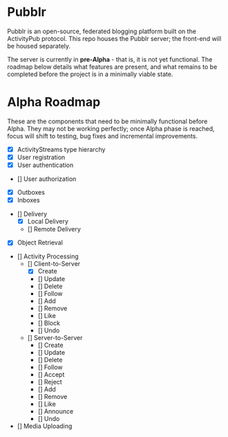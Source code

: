 # Pubblr

Pubblr is an open-source, federated blogging platform built on the ActivityPub protocol.  This repo houses the Pubblr
server; the front-end will be housed separately.

The server is currently in **pre-Alpha** - that is, it is not yet functional.  The roadmap below details what features
are present, and what remains to be completed before the project is in a minimally viable state.

# Alpha Roadmap

These are the components that need to be minimally functional before Alpha.  They may not be working perfectly; once
Alpha phase is reached, focus will shift to testing, bug fixes and incremental improvements.

- [x] ActivityStreams type hierarchy
- [x] User registration
- [x] User authentication
- [] User authorization
- [x] Outboxes
- [x] Inboxes
- [] Delivery
    - [x] Local Delivery
    - [] Remote Delivery
- [x] Object Retrieval
- [] Activity Processing
    - [] Client-to-Server
        - [x] Create
        - [] Update
        - [] Delete
        - [] Follow
        - [] Add
        - [] Remove
        - [] Like
        - [] Block
        - [] Undo
    - [] Server-to-Server
        - [] Create
        - [] Update
        - [] Delete
        - [] Follow
        - [] Accept
        - [] Reject
        - [] Add
        - [] Remove
        - [] Like
        - [] Announce
        - [] Undo
- [] Media Uploading
